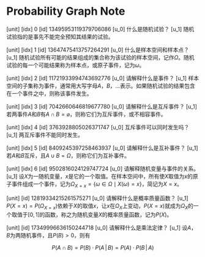 # Probability Graph Note

[unit]
[idx]
0
[id]
13495953119379706086
[u_0]
什么是随机试验？
[u_1]
随机试验指的是事先不能完全预知其结果的试验。

[unit]
[idx]
1
[id]
13647475413757264291
[u_0]
什么是样本空间和样本点？
[u_1]
随机试验所有可能的结果组成的集合称为该试验的样本空间，记作$\Omega$。随机试验的每一个可能结果称为样本点，或原子事件，记为$\omega$。

[unit]
[idx]
2
[id]
11721933994743692776
[u_0]
请解释什么是事件？
[u_1]
样本空间的子集称为事件，通常用大写字母$A$，$B$，$\dots$表示。如果随机试验的结果包含在一个事件之中，则称该事件发生。

[unit]
[idx]
3
[id]
7042660646819677780
[u_0]
请解释什么是互斥事件？
[u_1]
若两事件$A$和$B$有$A \cap B = \varnothing$，则称它们为互斥事件，或不相容事件。

[unit]
[idx]
4
[id]
3763928805026371747
[u_0]
互斥事件可以同时发生吗？
[u_1]
两互斥事件不能同时发生。

[unit]
[idx]
5
[id]
8409245397258463937
[u_0]
请解释什么是互补事件？
[u_1]
若$A$和$B$互斥，且$A \cup B = \Omega$，则称它们为互补事件。

[unit]
[idx]
6
[id]
9502816024129747724
[u_0]
请解释随机变量与事件的关系。
[u_1]
设$X$为一随机变量，$x$是它的一个取值。在样本空间中，所有使$X$取值为$x$的原子事件组成一个事件，记为$\Omega_{X = x} = \{ \omega \in \Omega \mid X(\omega) = x \}$，简记为$X = x$。

[unit]
[id]
12819334215261575271
[u_0]
请解释什么是概率质量函数？
[u_1]
$P(X = x) = P(\Omega_{X = x})$依赖于$X$的取值$x$，让$x$在$\Omega_X$上变动，$P(X = x)$就成为$\Omega_X$的一个取值于$[0, 1]$的函数，称之为随机变量$X$的概率质量函数，记为$P(X)$。

[unit]
[id]
17349996636150244718
[u_0]
请解释什么是乘法定律？
[u_1]
设$A$，$B$为两随机事件，且$P(B) \gt 0$，则有

$$P(A \cap B) = P(B) \cdot P(A \, \vert \, B) = P(A) \cdot P(B \, \vert \, A)$$


